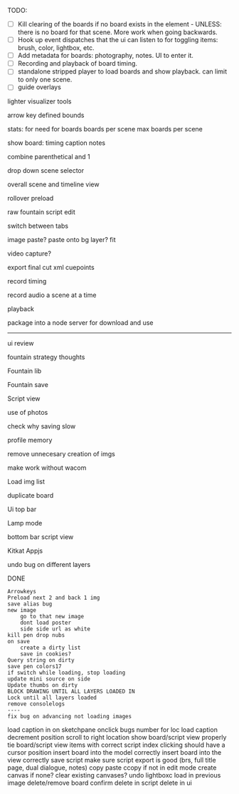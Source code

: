 TODO:

- [ ] Kill clearing of the boards if no board exists in the element - UNLESS: there is no board for that scene. More work when going backwards.
- [ ] Hook up event dispatches that the ui can listen to for toggling items: brush, color, lightbox, etc.
- [ ] Add metadata for boards: photography, notes. UI to enter it.
- [ ] Recording and playback of board timing.
- [ ] standalone stripped player to load boards and show playback. can limit to only one scene.
- [ ] guide overlays

lighter visualizer tools

arrow key defined bounds

stats:
	for need for boards
	boards per scene
	max boards per scene

show board:
	timing
	caption
	notes

combine parenthetical and 1

drop down scene selector

overall scene and timeline view

rollover preload

raw fountain script edit

switch between tabs

image paste?
	paste onto bg layer?
	fit

video capture?

export final cut xml cuepoints

record timing

record audio a scene at a time

playback

package into a node server for download and use


----

ui review

fountain strategy thoughts

Fountain lib

Fountain save

Script view

use of photos

check why saving slow

profile memory

remove unnecesary creation of imgs


make work without wacom




Load img list

duplicate board

Ui top bar

Lamp mode

bottom bar script view



Kitkat
Appjs


undo bug on different layers


DONE

	Arrowkeys
	Preload next 2 and back 1 img
	save alias bug
	new image
		go to that new image
		dont load poster
		side side url as white
	kill pen drop nubs
	on save
		create a dirty list
		save in cookies?
	Query string on dirty
	save pen colors17
	if switch while loading, stop loading
	update mini source on side
	Update thumbs on dirty
	BLOCK DRAWING UNTIL ALL LAYERS LOADED IN
	Lock until all layers loaded
	remove consolelogs
	----
	fix bug on advancing not loading images
load caption in on sketchpane
onclick bugs
	number for loc
	load caption
decrement position
scroll to right location
show board/script view properly
tie board/script view items with correct script index
clicking should have a cursor position
insert board into the model correctly
insert board into the view correctly
save script
make sure script export is good (brs, full title page, dual dialogue, notes)
copy paste
	ccopy if not in edit mode
	create canvas if none?
	clear existing canvases?
	undo
lightboxc
	load in previous image
delete/remove board
	confirm
	delete in script
	delete in ui
